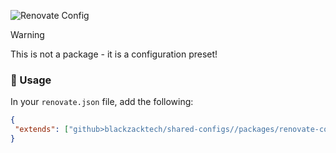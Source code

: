 ![Renovate Config](https://api.yurna.info/assets/f4bf9742-cb87-4ea9-9491-8f8e187794d5)

> [!WARNING]
> This is not a package - it is a configuration preset!

### 🔩 Usage

In your `renovate.json` file, add the following:

```json
{
 "extends": ["github>blackzacktech/shared-configs//packages/renovate-config/index.json"]
}
```
